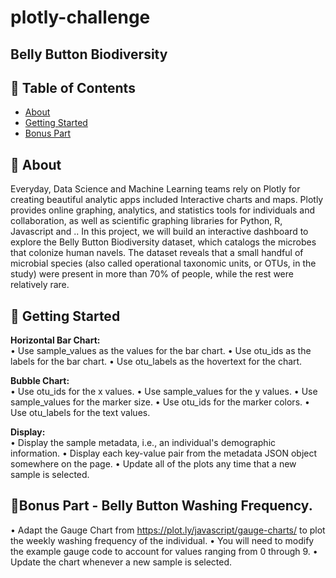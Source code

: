 # plotly-challenge
## Belly Button Biodiversity


## 📝 Table of Contents

- [About](#about)
- [Getting Started](#getting_started)
- [Bonus Part](#bonus_part)

## 🧐 About <a name = "about"></a>
Everyday, Data Science and Machine Learning teams rely on Plotly for creating beautiful analytic apps included Interactive charts and maps.
Plotly provides online graphing, analytics, and statistics tools for individuals and collaboration, as well as scientific graphing libraries for Python, R, Javascript and ..
In this project, we will build an interactive dashboard to explore the Belly Button Biodiversity dataset, which catalogs the microbes that colonize human navels.
The dataset reveals that a small handful of microbial species (also called operational taxonomic units, or OTUs, in the study) were present in more than 70% of people, while the rest were relatively rare.

## 🏁 Getting Started <a name = "getting_started"></a>

**Horizontal Bar Chart:** <br>
•	Use sample_values as the values for the bar chart. 
•	Use otu_ids as the labels for the bar chart. 
•	Use otu_labels as the hovertext for the chart.

**Bubble Chart:** <br>
•	Use otu_ids for the x values.
•	Use sample_values for the y values. 
•	Use sample_values for the marker size.
•	Use otu_ids for the marker colors.
•	Use otu_labels for the text values.

**Display:** <br>
•	Display the sample metadata, i.e., an individual's demographic information.
•	Display each key-value pair from the metadata JSON object somewhere on the page.
•	Update all of the plots any time that a new sample is selected.

## :doughnut:Bonus Part -	Belly Button Washing Frequency. <a name = "bonus_part"></a>

•	Adapt the Gauge Chart from https://plot.ly/javascript/gauge-charts/ to plot the weekly washing frequency of the individual.
•	You will need to modify the example gauge code to account for values ranging from 0 through 9.
•	Update the chart whenever a new sample is selected.
